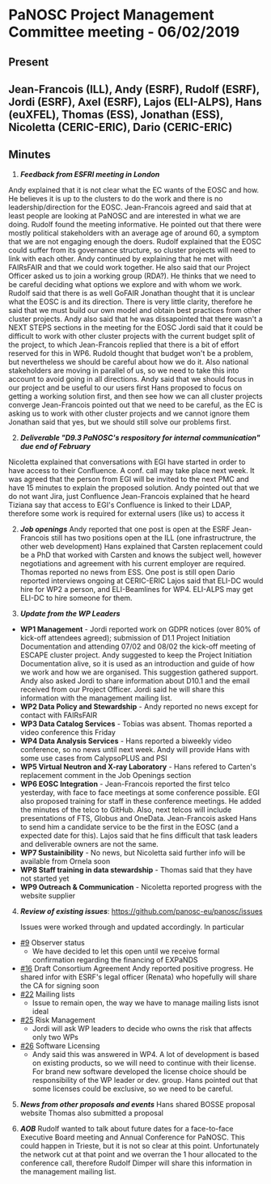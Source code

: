 ﻿PaNOSC Project Management Committee meeting - 06/02/2019
========================================================

Present
------
Jean-Francois (ILL), Andy (ESRF), Rudolf (ESRF), Jordi (ESRF), Axel (ESRF), Lajos (ELI-ALPS), Hans (euXFEL), 
Thomas (ESS), Jonathan (ESS), Nicoletta (CERIC-ERIC), Dario (CERIC-ERIC)
----------------------------------------------------------------------------------------------------------------------

Minutes
------
1. _**Feedback from ESFRI meeting in London**_

Andy explained that it is not clear what the EC wants of the EOSC and how. He believes it is up to the clusters to
do the work and there is no leadership/direction for the EOSC.
Jean-Francois agreed and said that at least people are looking at PaNOSC and are interested in what we are doing.
Rudolf found the meeting informative. He pointed out that there were mostly political stakeholders with an average
age of around 60, a symptom that we are not engaging enough the doers. Rudolf explained that the EOSC could suffer
from its governance structure, so cluster projects will need to link with each other.
Andy continued by explaining that he met with FAIRsFAIR and that we could work together. He also said that our 
Project Officer asked us to join a working group (RDA?). He thinks that we need to be careful deciding what options
we explore and with whom we work.
Rudolf said that there is as well GoFAIR
Jonathan thought that it is unclear what the EOSC is and its direction. There is very little clarity, therefore he
said that we must build our own model and obtain best practices from other cluster projects.
Andy also said that he was dissapointed that there wasn't a NEXT STEPS sections in the meeting for the EOSC
Jordi said that it could be difficult to work with other cluster projects with the current budget split of the project,
to which Jean-Francois replied that there is a bit of effort reserved for this in WP6. Rudold thought that budget 
won't be a problem, but nevertheless we should be careful about how we do it. Also national stakeholders are moving
in parallel of us, so we need to take this into account to avoid going in all directions.
Andy said that we should focus in our project and be useful to our users first
Hans proposed to focus on getting a working solution first, and then see how we can all cluster projects converge
Jean-Francois pointed out that we need to be careful, as the EC is asking us to work with other cluster projects 
and we cannot ignore them
Jonathan said that yes, but we should still solve our problems first.


2. _**Deliverable "D9.3 PaNOSC's respository for internal communication" due end of February**_

Nicoletta explained that conversations with EGI have started in order to have access to their Confluence. A conf. 
call may take place next week. It was agreed that the person from EGI will be invited to the next PMC and have 15
minutes to explain the proposed solution.
Andy pointed out that we do not want Jira, just Confluence
Jean-Francois explained that he heard Tiziana say that access to EGI's Confluence is linked to their LDAP, therefore
some work is required for external users (like us) to access it

2. _**Job openings**_
Andy reported that one post is open at the ESRF
Jean-Francois still has two positions open at the ILL (one infrastructrure, the other web development)
Hans explained that Carsten replacement could be a PhD that worked with Carsten and knows the subject well, however
negotiations and agreement with his current employer are required.
Thomas reported no news from ESS. One post is still open
Dario reported interviews ongoing at CERIC-ERIC
Lajos said that ELI-DC would hire for WP2 a person, and ELI-Beamlines for WP4. ELI-ALPS may get ELI-DC to hire 
someone for them.

3. _**Update from the WP Leaders**_

*    **WP1 Management** - Jordi reported work on GDPR notices (over 80% of kick-off attendees agreed); submission of
D1.1 Project Initiation Documentation and attending 07/02 and 08/02 the kick-off meeting of ESCAPE cluster project.
Andy suggested to keep the Project Initiation Documentation alive, so it is used as an introduction and guide of 
how we work and how we are organised. This suggestion gathered support.
Andy also asked Jordi to share information about D10.1 and the email received from our Project Officer. Jordi said he
will share this information with the management mailing list.
*    **WP2 Data Policy and Stewardship** - Andy reported no news except for contact with FAIRsFAIR
*    **WP3 Data Catalog Services** - Tobias was absent. Thomas reported a video conference this Friday
*    **WP4 Data Analysis Services** - Hans reported a biweekly video conference, so no news until next week. Andy
will provide Hans with some use cases from CalypsoPLUS and PSI
*    **WP5 Virtual Neutron and X-ray Laboratory** - Hans refered to Carten's replacement comment in the Job Openings
section
*    **WP6 EOSC Integration** - Jean-Francois reported the first telco yesterday, with face to face meetings at 
some conference possible. EGI also proposed training for staff in these conference meetings. He added the minutes of
the telco to GitHub. Also, next telcos will include presentations of FTS, Globus and OneData.
Jean-Francois asked Hans to send him a candidate service to be the first in the EOSC (and a expected date for this).
Lajos said that he fins difficult that task leaders and deliverable owners are not the same.
*    **WP7 Sustainibility** - No news, but Nicoletta said further info will be available from Ornela soon
*    **WP8 Staff training in data stewardship** - Thomas said that they have not started yet
*    **WP9 Outreach & Communication** - Nicoletta reported progress with the website supplier

4. _**Review of existing issues**_: https://github.com/panosc-eu/panosc/issues

    Issues were worked through and updated accordingly. In particular
* [#9](https://github.com/panosc-eu/panosc/issues/9) Observer status
  * We have decided to let this open until we receive formal confirmation regarding the financing of EXPaNDS
* [#16](https://github.com/panosc-eu/panosc/issues/16) Draft Consortium Agreement
  Andy reported positive progress. He shared infor with ESRF's legal officer (Renata) who hopefully will share
the CA for signing soon
* [#22](https://github.com/panosc-eu/panosc/issues/22) Mailing lists
  * Issue to remain open, the way we have to manage mailing lists isnot ideal
* [#25](https://github.com/panosc-eu/panosc/issues/25) Risk Management
  * Jordi will ask WP leaders to decide who owns the risk that affects only two WPs
* [#26](https://github.com/panosc-eu/panosc/issues/26) Software Licensing
  * Andy said this was answered in WP4. A lot of development is based on existing products, so we will need to 
continue with their license. For brand new software developed the license choice should be responsibility of the
WP leader or dev. group.
Hans pointed out that some licenses could be exclusive, so we need to be careful.
    
5. _**News from other proposals and events**_
Hans shared BOSSE proposal website
Thomas also submitted a proposal

7. _**AOB**_
Rudolf wanted to talk about future dates for a face-to-face Executive Board meeting and Annual Conference for PaNOSC.
This could happen in Trieste, but it is not so clear at this point. Unfortunately the network cut at that point and 
we overran the 1 hour allocated to the conference call, therefore Rudolf Dimper will share this information in the 
management mailing list.    

    
